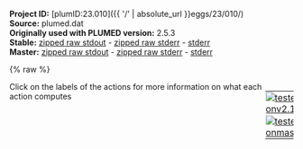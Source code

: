 **Project ID:** [plumID:23.010]({{ '/' | absolute_url }}eggs/23/010/)  
**Source:** plumed.dat  
**Originally used with PLUMED version:** 2.5.3  
**Stable:** [zipped raw stdout](plumed.dat.plumed.stdout.txt.zip) - [zipped raw stderr](plumed.dat.plumed.stderr.txt.zip) - [stderr](plumed.dat.plumed.stderr)  
**Master:** [zipped raw stdout](plumed.dat.plumed_master.stdout.txt.zip) - [zipped raw stderr](plumed.dat.plumed_master.stderr.txt.zip) - [stderr](plumed.dat.plumed_master.stderr)  

{% raw %}
<div style="width: 100%; float:left">
<div style="width: 90%; float:left" id="value_details_data/plumed.dat"> Click on the labels of the actions for more information on what each action computes </div>
<div style="width: 10%; float:left"><table><tr><td style="padding:1px"><a href="plumed.dat.plumed.stderr"><img src="https://img.shields.io/badge/v2.10-passing-green.svg" alt="tested onv2.10" /></a></td></tr><tr><td style="padding:1px"><a href="plumed.dat.plumed_master.stderr"><img src="https://img.shields.io/badge/master-passing-green.svg" alt="tested onmaster" /></a></td></tr></table></div></div>
<pre style="width=97%;">
<span style="color:blue" class="comment">#RESTART</span>
<span class="plumedtooltip" style="color:green">WHOLEMOLECULES<span class="right">This action is used to rebuild molecules that can become split by the periodic boundary conditions. <a href="https://www.plumed.org/doc-master/user-doc/html/_w_h_o_l_e_m_o_l_e_c_u_l_e_s.html" style="color:green">More details</a><i></i></span></span> <span class="plumedtooltip">STRIDE<span class="right"> the frequency with which molecules are reassembled<i></i></span></span>=1 <span class="plumedtooltip">ENTITY0<span class="right">the atoms that make up a molecule that you wish to align<i></i></span></span>=1-4903

<span style="display:none;" id="data/plumed.dat">The WHOLEMOLECULES action with label <b></b> calculates something</span><b name="data/plumed.datd1" onclick='showPath("data/plumed.dat","data/plumed.datd1","data/plumed.datd1","black")'>d1</b><span style="display:none;" id="data/plumed.datd1">The DISTANCE action with label <b>d1</b> calculates the following quantities:<table  align="center" frame="void" width="95%" cellpadding="5%"><tr><td width="5%"><b> Quantity </b>  </td><td width="5%"><b> Type </b>  </td><td><b> Description </b> </td></tr><tr><td width="5%">d1.x</td><td width="5%"><font color="black">scalar</font></td><td>the x-component of the vector connecting the two atoms</td></tr><tr><td width="5%">d1.y</td><td width="5%"><font color="black">scalar</font></td><td>the y-component of the vector connecting the two atoms</td></tr><tr><td width="5%">d1.z</td><td width="5%"><font color="black">scalar</font></td><td>the z-component of the vector connecting the two atoms</td></tr></table></span>: <span class="plumedtooltip" style="color:green">DISTANCE<span class="right">Calculate the distance between a pair of atoms. <a href="https://www.plumed.org/doc-master/user-doc/html/_d_i_s_t_a_n_c_e.html" style="color:green">More details</a><i></i></span></span> <span class="plumedtooltip">ATOMS<span class="right">the pair of atom that we are calculating the distance between<i></i></span></span>=5,3931 <span class="plumedtooltip">COMPONENTS<span class="right"> calculate the x, y and z components of the distance separately and store them as label<i></i></span></span> <span style="color:blue" class="comment"># ADR(N) and TRP(CA)</span>
<br/><span style="color:blue" class="comment">###FUNNEL_PARAMETERS###</span>
<span id="data/plumed.datdefs_cent_short"><b name="data/plumed.dats_cent" onclick='showPath("data/plumed.dat","data/plumed.dats_cent","data/plumed.dats_cent","black")'>s_cent</b><span style="display:none;" id="data/plumed.dats_cent">The CONSTANT action with label <b>s_cent</b> calculates the following quantities:<table  align="center" frame="void" width="95%" cellpadding="5%"><tr><td width="5%"><b> Quantity </b>  </td><td width="5%"><b> Type </b>  </td><td><b> Description </b> </td></tr><tr><td width="5%">s_cent</td><td width="5%"><font color="black">scalar</font></td><td>the constant value that was read from the plumed input</td></tr></table></span>: <span class="plumedtooltip" style="color:green">CONSTANT<span class="right">Create a constant value that can be passed to actions This action has <a class="toggler" href='javascript:;' onclick='toggleDisplay("data/plumed.datdefs_cent");'>hidden defaults</a>. <a href="https://www.plumed.org/doc-master/user-doc/html/_c_o_n_s_t_a_n_t.html">More details</a><i></i></span></span> <span class="plumedtooltip">VALUES<span class="right">the numbers that are in your constant value<i></i></span></span>=4.0                                           <span style="color:blue" class="comment"># INFLEXION</span>
</span><span id="data/plumed.datdefs_cent_long" style="display:none;"><b name="data/plumed.dats_cent" onclick='showPath("data/plumed.dat","data/plumed.dats_cent","data/plumed.dats_cent","black")'>s_cent</b>: <span class="plumedtooltip" style="color:green">CONSTANT<span class="right">Create a constant value that can be passed to actions This action uses the <a class="toggler" href='javascript:;' onclick='toggleDisplay("data/plumed.datdefs_cent");'>defaults shown here</a>. <a href="https://www.plumed.org/doc-master/user-doc/html/_c_o_n_s_t_a_n_t.html">More details</a><i></i></span></span> <span class="plumedtooltip">VALUES<span class="right">the numbers that are in your constant value<i></i></span></span>=4.0                                           <span style="color:blue" class="comment"># INFLEXION  NROWS=0 NCOLS=0</span>
</span><span id="data/plumed.datdefbeta_cent_short"><b name="data/plumed.datbeta_cent" onclick='showPath("data/plumed.dat","data/plumed.datbeta_cent","data/plumed.datbeta_cent","black")'>beta_cent</b><span style="display:none;" id="data/plumed.datbeta_cent">The CONSTANT action with label <b>beta_cent</b> calculates the following quantities:<table  align="center" frame="void" width="95%" cellpadding="5%"><tr><td width="5%"><b> Quantity </b>  </td><td width="5%"><b> Type </b>  </td><td><b> Description </b> </td></tr><tr><td width="5%">beta_cent</td><td width="5%"><font color="black">scalar</font></td><td>the constant value that was read from the plumed input</td></tr></table></span>: <span class="plumedtooltip" style="color:green">CONSTANT<span class="right">Create a constant value that can be passed to actions This action has <a class="toggler" href='javascript:;' onclick='toggleDisplay("data/plumed.datdefbeta_cent");'>hidden defaults</a>. <a href="https://www.plumed.org/doc-master/user-doc/html/_c_o_n_s_t_a_n_t.html">More details</a><i></i></span></span> <span class="plumedtooltip">VALUES<span class="right">the numbers that are in your constant value<i></i></span></span>=2.0                                        <span style="color:blue" class="comment"># STEEPNESS</span>
</span><span id="data/plumed.datdefbeta_cent_long" style="display:none;"><b name="data/plumed.datbeta_cent" onclick='showPath("data/plumed.dat","data/plumed.datbeta_cent","data/plumed.datbeta_cent","black")'>beta_cent</b>: <span class="plumedtooltip" style="color:green">CONSTANT<span class="right">Create a constant value that can be passed to actions This action uses the <a class="toggler" href='javascript:;' onclick='toggleDisplay("data/plumed.datdefbeta_cent");'>defaults shown here</a>. <a href="https://www.plumed.org/doc-master/user-doc/html/_c_o_n_s_t_a_n_t.html">More details</a><i></i></span></span> <span class="plumedtooltip">VALUES<span class="right">the numbers that are in your constant value<i></i></span></span>=2.0                                        <span style="color:blue" class="comment"># STEEPNESS  NROWS=0 NCOLS=0</span>
</span><span id="data/plumed.datdefwall_width_short"><b name="data/plumed.datwall_width" onclick='showPath("data/plumed.dat","data/plumed.datwall_width","data/plumed.datwall_width","black")'>wall_width</b><span style="display:none;" id="data/plumed.datwall_width">The CONSTANT action with label <b>wall_width</b> calculates the following quantities:<table  align="center" frame="void" width="95%" cellpadding="5%"><tr><td width="5%"><b> Quantity </b>  </td><td width="5%"><b> Type </b>  </td><td><b> Description </b> </td></tr><tr><td width="5%">wall_width</td><td width="5%"><font color="black">scalar</font></td><td>the constant value that was read from the plumed input</td></tr></table></span>: <span class="plumedtooltip" style="color:green">CONSTANT<span class="right">Create a constant value that can be passed to actions This action has <a class="toggler" href='javascript:;' onclick='toggleDisplay("data/plumed.datdefwall_width");'>hidden defaults</a>. <a href="https://www.plumed.org/doc-master/user-doc/html/_c_o_n_s_t_a_n_t.html">More details</a><i></i></span></span> <span class="plumedtooltip">VALUES<span class="right">the numbers that are in your constant value<i></i></span></span>=1.5                                       <span style="color:blue" class="comment"># WIDTH (h)</span>
</span><span id="data/plumed.datdefwall_width_long" style="display:none;"><b name="data/plumed.datwall_width" onclick='showPath("data/plumed.dat","data/plumed.datwall_width","data/plumed.datwall_width","black")'>wall_width</b>: <span class="plumedtooltip" style="color:green">CONSTANT<span class="right">Create a constant value that can be passed to actions This action uses the <a class="toggler" href='javascript:;' onclick='toggleDisplay("data/plumed.datdefwall_width");'>defaults shown here</a>. <a href="https://www.plumed.org/doc-master/user-doc/html/_c_o_n_s_t_a_n_t.html">More details</a><i></i></span></span> <span class="plumedtooltip">VALUES<span class="right">the numbers that are in your constant value<i></i></span></span>=1.5                                       <span style="color:blue" class="comment"># WIDTH (h)  NROWS=0 NCOLS=0</span>
</span><span id="data/plumed.datdefwall_buffer_short"><b name="data/plumed.datwall_buffer" onclick='showPath("data/plumed.dat","data/plumed.datwall_buffer","data/plumed.datwall_buffer","black")'>wall_buffer</b><span style="display:none;" id="data/plumed.datwall_buffer">The CONSTANT action with label <b>wall_buffer</b> calculates the following quantities:<table  align="center" frame="void" width="95%" cellpadding="5%"><tr><td width="5%"><b> Quantity </b>  </td><td width="5%"><b> Type </b>  </td><td><b> Description </b> </td></tr><tr><td width="5%">wall_buffer</td><td width="5%"><font color="black">scalar</font></td><td>the constant value that was read from the plumed input</td></tr></table></span>: <span class="plumedtooltip" style="color:green">CONSTANT<span class="right">Create a constant value that can be passed to actions This action has <a class="toggler" href='javascript:;' onclick='toggleDisplay("data/plumed.datdefwall_buffer");'>hidden defaults</a>. <a href="https://www.plumed.org/doc-master/user-doc/html/_c_o_n_s_t_a_n_t.html">More details</a><i></i></span></span> <span class="plumedtooltip">VALUES<span class="right">the numbers that are in your constant value<i></i></span></span>=0.15                                     <span style="color:blue" class="comment"># BUFFER (f, total width = WIDTH + BUFFER)</span>
</span><span id="data/plumed.datdefwall_buffer_long" style="display:none;"><b name="data/plumed.datwall_buffer" onclick='showPath("data/plumed.dat","data/plumed.datwall_buffer","data/plumed.datwall_buffer","black")'>wall_buffer</b>: <span class="plumedtooltip" style="color:green">CONSTANT<span class="right">Create a constant value that can be passed to actions This action uses the <a class="toggler" href='javascript:;' onclick='toggleDisplay("data/plumed.datdefwall_buffer");'>defaults shown here</a>. <a href="https://www.plumed.org/doc-master/user-doc/html/_c_o_n_s_t_a_n_t.html">More details</a><i></i></span></span> <span class="plumedtooltip">VALUES<span class="right">the numbers that are in your constant value<i></i></span></span>=0.15                                     <span style="color:blue" class="comment"># BUFFER (f, total width = WIDTH + BUFFER)  NROWS=0 NCOLS=0</span>
</span><b name="data/plumed.datlwall" onclick='showPath("data/plumed.dat","data/plumed.datlwall","data/plumed.datlwall","black")'>lwall</b><span style="display:none;" id="data/plumed.datlwall">The LOWER_WALLS action with label <b>lwall</b> calculates the following quantities:<table  align="center" frame="void" width="95%" cellpadding="5%"><tr><td width="5%"><b> Quantity </b>  </td><td width="5%"><b> Type </b>  </td><td><b> Description </b> </td></tr><tr><td width="5%">lwall.bias</td><td width="5%"><font color="black">scalar</font></td><td>the instantaneous value of the bias potential</td></tr><tr><td width="5%">lwall.force2</td><td width="5%"><font color="black">scalar</font></td><td>the instantaneous value of the squared force due to this bias potential</td></tr></table></span>: <span class="plumedtooltip" style="color:green">LOWER_WALLS<span class="right">Defines a wall for the value of one or more collective variables, <a href="https://www.plumed.org/doc-master/user-doc/html/_l_o_w_e_r__w_a_l_l_s.html" style="color:green">More details</a><i></i></span></span> <span class="plumedtooltip">ARG<span class="right">the arguments on which the bias is acting<i></i></span></span>=<b name="data/plumed.datd1">d1.z</b> <span class="plumedtooltip">AT<span class="right">the positions of the wall<i></i></span></span>=0.2 <span class="plumedtooltip">KAPPA<span class="right">the force constant for the wall<i></i></span></span>=1500.0 <span class="plumedtooltip">EXP<span class="right"> the powers for the walls<i></i></span></span>=2 <span class="plumedtooltip">EPS<span class="right"> the values for s_i in the expression for a wall<i></i></span></span>=1           <span style="color:blue" class="comment"># Lower Wall (the starting point of the funnel)</span>
<b name="data/plumed.datuwall" onclick='showPath("data/plumed.dat","data/plumed.datuwall","data/plumed.datuwall","black")'>uwall</b><span style="display:none;" id="data/plumed.datuwall">The UPPER_WALLS action with label <b>uwall</b> calculates the following quantities:<table  align="center" frame="void" width="95%" cellpadding="5%"><tr><td width="5%"><b> Quantity </b>  </td><td width="5%"><b> Type </b>  </td><td><b> Description </b> </td></tr><tr><td width="5%">uwall.bias</td><td width="5%"><font color="black">scalar</font></td><td>the instantaneous value of the bias potential</td></tr><tr><td width="5%">uwall.force2</td><td width="5%"><font color="black">scalar</font></td><td>the instantaneous value of the squared force due to this bias potential</td></tr></table></span>: <span class="plumedtooltip" style="color:green">UPPER_WALLS<span class="right">Defines a wall for the value of one or more collective variables, <a href="https://www.plumed.org/doc-master/user-doc/html/_u_p_p_e_r__w_a_l_l_s.html" style="color:green">More details</a><i></i></span></span> <span class="plumedtooltip">ARG<span class="right">the arguments on which the bias is acting<i></i></span></span>=<b name="data/plumed.datd1">d1.z</b> <span class="plumedtooltip">AT<span class="right">the positions of the wall<i></i></span></span>=3.5 <span class="plumedtooltip">KAPPA<span class="right">the force constant for the wall<i></i></span></span>=1500.0 <span class="plumedtooltip">EXP<span class="right"> the powers for the walls<i></i></span></span>=2 <span class="plumedtooltip">EPS<span class="right"> the values for s_i in the expression for a wall<i></i></span></span>=1           <span style="color:blue" class="comment"># Upper Wall (the ending point of the funnel)</span>
       
<span style="color:blue" class="comment">###########CALCULATE FUNNEL#######</span>
<span class="plumedtooltip" style="color:green">MATHEVAL<span class="right">An alias to the CUSTOM function that can also be used to calaculate combinations of variables using a custom expression. <a href="https://www.plumed.org/doc-master/user-doc/html/_m_a_t_h_e_v_a_l.html" style="color:green">More details</a><i></i></span></span> ...
        <span class="plumedtooltip">LABEL<span class="right">a label for the action so that its output can be referenced in the input to other actions<i></i></span></span>=<b name="data/plumed.datwall_center" onclick='showPath("data/plumed.dat","data/plumed.datwall_center","data/plumed.datwall_center","black")'>wall_center</b><span style="display:none;" id="data/plumed.datwall_center">The MATHEVAL action with label <b>wall_center</b> calculates the following quantities:<table  align="center" frame="void" width="95%" cellpadding="5%"><tr><td width="5%"><b> Quantity </b>  </td><td width="5%"><b> Type </b>  </td><td><b> Description </b> </td></tr><tr><td width="5%">wall_center</td><td width="5%"><font color="black">scalar</font></td><td>an arbitrary function</td></tr></table></span>
        <span class="plumedtooltip">ARG<span class="right">the values input to this function<i></i></span></span>=<b name="data/plumed.datd1">d1.z</b>,<b name="data/plumed.dats_cent">s_cent</b>,<b name="data/plumed.datbeta_cent">beta_cent</b>,<b name="data/plumed.datwall_width">wall_width</b>,<b name="data/plumed.datwall_buffer">wall_buffer</b>
        <span class="plumedtooltip">VAR<span class="right">the names to give each of the arguments in the function<i></i></span></span>=s,sc,b,h,f
        <span class="plumedtooltip">FUNC<span class="right">the function you wish to evaluate<i></i></span></span>=h*(1./(1.+exp(b*(s-sc))))+f
        <span class="plumedtooltip">PERIODIC<span class="right">if the output of your function is periodic then you should specify the periodicity of the function<i></i></span></span>=NO
... MATHEVAL
<br/><span style="color:blue" class="comment">########BIAS OF THE WALL######</span>
<span id="data/plumed.datdefwall_height_short"><b name="data/plumed.datwall_height" onclick='showPath("data/plumed.dat","data/plumed.datwall_height","data/plumed.datwall_height","black")'>wall_height</b><span style="display:none;" id="data/plumed.datwall_height">The CONSTANT action with label <b>wall_height</b> calculates the following quantities:<table  align="center" frame="void" width="95%" cellpadding="5%"><tr><td width="5%"><b> Quantity </b>  </td><td width="5%"><b> Type </b>  </td><td><b> Description </b> </td></tr><tr><td width="5%">wall_height</td><td width="5%"><font color="black">scalar</font></td><td>the constant value that was read from the plumed input</td></tr></table></span>: <span class="plumedtooltip" style="color:green">CONSTANT<span class="right">Create a constant value that can be passed to actions This action has <a class="toggler" href='javascript:;' onclick='toggleDisplay("data/plumed.datdefwall_height");'>hidden defaults</a>. <a href="https://www.plumed.org/doc-master/user-doc/html/_c_o_n_s_t_a_n_t.html">More details</a><i></i></span></span> <span class="plumedtooltip">VALUE<span class="right">the single number that you would like to store<i></i></span></span>=100.0
</span><span id="data/plumed.datdefwall_height_long" style="display:none;"><b name="data/plumed.datwall_height" onclick='showPath("data/plumed.dat","data/plumed.datwall_height","data/plumed.datwall_height","black")'>wall_height</b>: <span class="plumedtooltip" style="color:green">CONSTANT<span class="right">Create a constant value that can be passed to actions This action uses the <a class="toggler" href='javascript:;' onclick='toggleDisplay("data/plumed.datdefwall_height");'>defaults shown here</a>. <a href="https://www.plumed.org/doc-master/user-doc/html/_c_o_n_s_t_a_n_t.html">More details</a><i></i></span></span> <span class="plumedtooltip">VALUE<span class="right">the single number that you would like to store<i></i></span></span>=100.0  <span class="plumedtooltip">NROWS<span class="right"> the number of rows in your input matrix<i></i></span></span>=0 <span class="plumedtooltip">NCOLS<span class="right"> the number of columns in your matrix<i></i></span></span>=0
</span><span id="data/plumed.datdefwall_steepness_short"><b name="data/plumed.datwall_steepness" onclick='showPath("data/plumed.dat","data/plumed.datwall_steepness","data/plumed.datwall_steepness","black")'>wall_steepness</b><span style="display:none;" id="data/plumed.datwall_steepness">The CONSTANT action with label <b>wall_steepness</b> calculates the following quantities:<table  align="center" frame="void" width="95%" cellpadding="5%"><tr><td width="5%"><b> Quantity </b>  </td><td width="5%"><b> Type </b>  </td><td><b> Description </b> </td></tr><tr><td width="5%">wall_steepness</td><td width="5%"><font color="black">scalar</font></td><td>the constant value that was read from the plumed input</td></tr></table></span>: <span class="plumedtooltip" style="color:green">CONSTANT<span class="right">Create a constant value that can be passed to actions This action has <a class="toggler" href='javascript:;' onclick='toggleDisplay("data/plumed.datdefwall_steepness");'>hidden defaults</a>. <a href="https://www.plumed.org/doc-master/user-doc/html/_c_o_n_s_t_a_n_t.html">More details</a><i></i></span></span> <span class="plumedtooltip">VALUE<span class="right">the single number that you would like to store<i></i></span></span>=500.0
</span><span id="data/plumed.datdefwall_steepness_long" style="display:none;"><b name="data/plumed.datwall_steepness" onclick='showPath("data/plumed.dat","data/plumed.datwall_steepness","data/plumed.datwall_steepness","black")'>wall_steepness</b>: <span class="plumedtooltip" style="color:green">CONSTANT<span class="right">Create a constant value that can be passed to actions This action uses the <a class="toggler" href='javascript:;' onclick='toggleDisplay("data/plumed.datdefwall_steepness");'>defaults shown here</a>. <a href="https://www.plumed.org/doc-master/user-doc/html/_c_o_n_s_t_a_n_t.html">More details</a><i></i></span></span> <span class="plumedtooltip">VALUE<span class="right">the single number that you would like to store<i></i></span></span>=500.0  <span class="plumedtooltip">NROWS<span class="right"> the number of rows in your input matrix<i></i></span></span>=0 <span class="plumedtooltip">NCOLS<span class="right"> the number of columns in your matrix<i></i></span></span>=0
</span><br/><span style="color:blue" class="comment">#######PROYECTION DXY##########</span>
<span class="plumedtooltip" style="color:green">MATHEVAL<span class="right">An alias to the CUSTOM function that can also be used to calaculate combinations of variables using a custom expression. <a href="https://www.plumed.org/doc-master/user-doc/html/_m_a_t_h_e_v_a_l.html" style="color:green">More details</a><i></i></span></span> ...
  <span class="plumedtooltip">LABEL<span class="right">a label for the action so that its output can be referenced in the input to other actions<i></i></span></span>=<b name="data/plumed.datdxy" onclick='showPath("data/plumed.dat","data/plumed.datdxy","data/plumed.datdxy","black")'>dxy</b><span style="display:none;" id="data/plumed.datdxy">The MATHEVAL action with label <b>dxy</b> calculates the following quantities:<table  align="center" frame="void" width="95%" cellpadding="5%"><tr><td width="5%"><b> Quantity </b>  </td><td width="5%"><b> Type </b>  </td><td><b> Description </b> </td></tr><tr><td width="5%">dxy</td><td width="5%"><font color="black">scalar</font></td><td>an arbitrary function</td></tr></table></span>
  <span class="plumedtooltip">ARG<span class="right">the values input to this function<i></i></span></span>=<b name="data/plumed.datd1">d1.x</b>,<b name="data/plumed.datd1">d1.y</b>
  <span class="plumedtooltip">VAR<span class="right">the names to give each of the arguments in the function<i></i></span></span>=ax,ay
  <span class="plumedtooltip">FUNC<span class="right">the function you wish to evaluate<i></i></span></span>=(sqrt(ax*ax+ay*ay))
  <span class="plumedtooltip">PERIODIC<span class="right">if the output of your function is periodic then you should specify the periodicity of the function<i></i></span></span>=NO
... MATHEVAL
<br/><span style="color:blue" class="comment">#######DEFINE_POTENTIAL#######</span>
<span class="plumedtooltip" style="color:green">MATHEVAL<span class="right">An alias to the CUSTOM function that can also be used to calaculate combinations of variables using a custom expression. <a href="https://www.plumed.org/doc-master/user-doc/html/_m_a_t_h_e_v_a_l.html" style="color:green">More details</a><i></i></span></span> ...
        <span class="plumedtooltip">LABEL<span class="right">a label for the action so that its output can be referenced in the input to other actions<i></i></span></span>=<b name="data/plumed.datwall_bias" onclick='showPath("data/plumed.dat","data/plumed.datwall_bias","data/plumed.datwall_bias","black")'>wall_bias</b><span style="display:none;" id="data/plumed.datwall_bias">The MATHEVAL action with label <b>wall_bias</b> calculates the following quantities:<table  align="center" frame="void" width="95%" cellpadding="5%"><tr><td width="5%"><b> Quantity </b>  </td><td width="5%"><b> Type </b>  </td><td><b> Description </b> </td></tr><tr><td width="5%">wall_bias</td><td width="5%"><font color="black">scalar</font></td><td>an arbitrary function</td></tr></table></span>
        <span class="plumedtooltip">ARG<span class="right">the values input to this function<i></i></span></span>=<b name="data/plumed.datdxy">dxy</b>,<b name="data/plumed.datwall_height">wall_height</b>,<b name="data/plumed.datwall_steepness">wall_steepness</b>,<b name="data/plumed.datwall_center">wall_center</b>
        <span class="plumedtooltip">VAR<span class="right">the names to give each of the arguments in the function<i></i></span></span>=z,h,b,zc
        <span class="plumedtooltip">FUNC<span class="right">the function you wish to evaluate<i></i></span></span>=h*(1.-(1./(1.+exp(b*(z-zc)))))
        <span class="plumedtooltip">PERIODIC<span class="right">if the output of your function is periodic then you should specify the periodicity of the function<i></i></span></span>=NO
... MATHEVAL
<br/><b name="data/plumed.datfinalbias" onclick='showPath("data/plumed.dat","data/plumed.datfinalbias","data/plumed.datfinalbias","black")'>finalbias</b><span style="display:none;" id="data/plumed.datfinalbias">The BIASVALUE action with label <b>finalbias</b> calculates the following quantities:<table  align="center" frame="void" width="95%" cellpadding="5%"><tr><td width="5%"><b> Quantity </b>  </td><td width="5%"><b> Type </b>  </td><td><b> Description </b> </td></tr><tr><td width="5%">finalbias.bias</td><td width="5%"><font color="black">scalar</font></td><td>the instantaneous value of the bias potential</td></tr><tr><td width="5%">finalbias.wall_bias_bias</td><td width="5%"><font color="black">scalar</font></td><td>one or multiple instances of this quantity can be referenced elsewhere in the input file. these quantities will named with  the arguments of the bias followed by the character string _bias. These quantities tell the user how much the bias is due to each of the colvars. This particular component measures this quantity for the input CV named wall_bias</td></tr></table></span>: <span class="plumedtooltip" style="color:green">BIASVALUE<span class="right">Takes the value of one variable and use it as a bias <a href="https://www.plumed.org/doc-master/user-doc/html/_b_i_a_s_v_a_l_u_e.html" style="color:green">More details</a><i></i></span></span> <span class="plumedtooltip">ARG<span class="right">the labels of the scalar/vector arguments whose values will be used as a bias on the system<i></i></span></span>=<b name="data/plumed.datwall_bias">wall_bias</b>

<span style="color:blue" class="comment">########DEFINE_METAD###########</span>
<span class="plumedtooltip" style="color:green">METAD<span class="right">Used to performed metadynamics on one or more collective variables. <a href="https://www.plumed.org/doc-master/user-doc/html/_m_e_t_a_d.html" style="color:green">More details</a><i></i></span></span> ...
        <span class="plumedtooltip">LABEL<span class="right">a label for the action so that its output can be referenced in the input to other actions<i></i></span></span>=<b name="data/plumed.datmeta" onclick='showPath("data/plumed.dat","data/plumed.datmeta","data/plumed.datmeta","black")'>meta</b><span style="display:none;" id="data/plumed.datmeta">The METAD action with label <b>meta</b> calculates the following quantities:<table  align="center" frame="void" width="95%" cellpadding="5%"><tr><td width="5%"><b> Quantity </b>  </td><td width="5%"><b> Type </b>  </td><td><b> Description </b> </td></tr><tr><td width="5%">meta.bias</td><td width="5%"><font color="black">scalar</font></td><td>the instantaneous value of the bias potential</td></tr><tr><td width="5%">meta.rbias</td><td width="5%"><font color="black">scalar</font></td><td>the instantaneous value of the bias normalized using the c(t) reweighting factor [rbias=bias-rct].This component can be used to obtain a reweighted histogram.</td></tr><tr><td width="5%">meta.rct</td><td width="5%"><font color="black">scalar</font></td><td>the reweighting factor c(t).</td></tr></table></span> <span class="plumedtooltip">ARG<span class="right">the labels of the scalars on which the bias will act<i></i></span></span>=<b name="data/plumed.datd1">d1.z</b>
        <span class="plumedtooltip">SIGMA<span class="right">the widths of the Gaussian hills<i></i></span></span>=0.1 <span class="plumedtooltip">HEIGHT<span class="right">the heights of the Gaussian hills<i></i></span></span>=5
        <span class="plumedtooltip">PACE<span class="right">the frequency for hill addition<i></i></span></span>=500 <span class="plumedtooltip">FILE<span class="right"> a file in which the list of added hills is stored<i></i></span></span>=<b name="data/plumed.dat">../HILLS</b>
        <span class="plumedtooltip">BIASFACTOR<span class="right">use well tempered metadynamics and use this bias factor<i></i></span></span>=20.0 <span class="plumedtooltip">TEMP<span class="right">the system temperature - this is only needed if you are doing well-tempered metadynamics<i></i></span></span>=310.0
        <span class="plumedtooltip">GRID_MIN<span class="right">the lower bounds for the grid<i></i></span></span>=-1.0 <span class="plumedtooltip">GRID_MAX<span class="right">the upper bounds for the grid<i></i></span></span>=5.0 <span class="plumedtooltip">GRID_BIN<span class="right">the number of bins for the grid<i></i></span></span>=200
        <span class="plumedtooltip">CALC_RCT<span class="right"> calculate the c(t) reweighting factor and use that to obtain the normalized bias [rbias=bias-rct]<i></i></span></span>
        <span class="plumedtooltip">WALKERS_MPI<span class="right"> Switch on MPI version of multiple walkers - not compatible with WALKERS_* options other than WALKERS_DIR<i></i></span></span>
... METAD
<br/><span class="plumedtooltip" style="color:green">PRINT<span class="right">Print quantities to a file. <a href="https://www.plumed.org/doc-master/user-doc/html/_p_r_i_n_t.html" style="color:green">More details</a><i></i></span></span> <span class="plumedtooltip">ARG<span class="right">the labels of the values that you would like to print to the file<i></i></span></span>=* <span class="plumedtooltip">STRIDE<span class="right"> the frequency with which the quantities of interest should be output<i></i></span></span>=500 <span class="plumedtooltip">FILE<span class="right">the name of the file on which to output these quantities<i></i></span></span>=COLVAR
</pre>
{% endraw %}
